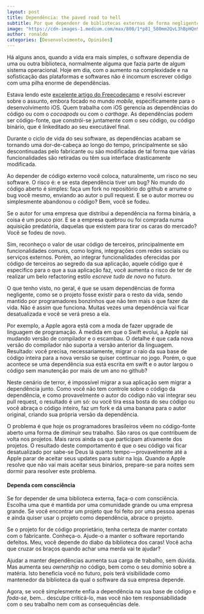 ```yaml
---
layout: post
title: Dependência: the paved road to hell
subtitle: Por que dependenr de bibliotecas externas de forma negligente é ruim
image: "https://cdn-images-1.medium.com/max/800/1*p81_580mm2QvL3hBpHQn9A.jpeg"
author: ronaldo
categories: [Desenvolvimento, Opiniões]
---
```



Há alguns anos, quando a vida era mais simples, o software
dependia de uma ou outra biblioteca, normalmente alguma que fazia parte
de algum sistema operacional. Hoje em dia, com o aumento na complexidade
e na sofisticação das plataformas e softwares não é incomum escrever
código com uma pilha enorme de dependências.

Estava lendo este 
[excelente artigo do Freecodecamp](https://medium.freecodecamp.com/code-dependencies-are-the-devil-35ed28b556d#.75blw23sh)
e resolvi escrever sobre o assunto, embora focado no mundo *mobile,*
especificamente para o desenvolvimento iOS. Quem trabalha com iOS gerencia as
dependências do código ou com o *cocoapods* ou com o *carthage*. As dependências
podem ser código-fonte, que constrói-se juntamente com o seu código, ou código
binário, que é linkeditado ao seu executável final.

Durante o ciclo de vida do seu software, as dependências acabam se tornando uma
dor-de-cabeça ao longo do tempo, principalmente se são descontinuadas pelo
fabricante ou são modificadas de tal forma que várias funcionalidades são
retiradas ou têm sua interface drasticamente modificada.

Ao depender de código externo você coloca, naturalmente, um risco no seu
software. O risco é: e se esta dependência tiver um bug? No mundo do código
aberto é simples: faça um fork no repositório do github e arrume o bug você
mesmo, enviando ao autor o pull request. E se o autor morreu ou simplesmente
abandonou o código? Bem, você se fodeu.

Se o autor for uma empresa que distribui a dependência na forma binária, a coisa
é um pouco pior. E se a empresa quebrou ou foi comprada numa aquisição
predatória, daquelas que existem para tirar os caras do mercado? Você se fodeu
de novo.

Sim, reconheço o valor de usar código de terceiros, principalmente em
funcionalidades comuns, como logins, integrações com redes sociais ou serviços
externos. Porém, ao integrar funcionalidades oferecidas por código de terceiros
ao segredo da sua aplicação, aquele código que é especifico para o que a sua
aplicação faz, você aumenta o risco de ter de realizar um belo refactoring
estilo *escreve tudo de novo* no futuro.

O que tenho visto, no geral, é que se usam dependências de forma negligente,
como se o projeto fosse existir para o resto da vida, sendo mantido por
programadores bonzinhos que não tem mais o que fazer da vida. Não é assim que
funciona. Muitas vezes uma dependência vai ficar desatualizada e você se verá
preso a ela.

Por exemplo, a Apple agora está com a moda de fazer upgrade de linguagem de
programação. À medida em que o Swift evolui, a Apple sai mudando versão de
compilador e o escambau. O detalhe é que cada nova versão do compilador não
suporta a versão anterior da linguagem. Resultado: você precisa,
necessariamente, migrar o raio da sua base de código inteira para a nova versão
se quiser continuar no jogo. Porém, o que acontece se uma dependência sua está
escrita em swift e o autor largou o código sem manutenção por mais de um ano no
github?

Neste cenário de terror, é impossível migrar a sua aplicação sem migrar a
dependência junto. Como você não tem controle sobre o código da dependência, e
como provavelmente o autor do código não vai integrar seu pull request, o
resultado é um só: ou você tira essa bosta do seu código ou você abraça o código
inteiro, faz um fork e dá uma banana para o autor original, criando sua própria
versão da dependência.

O problema é que hoje os programadores brasileiros vêem no código-fonte aberto
uma forma de diminuir seu trabalho. São raros os que contribuem de volta nos
projetos. Mais raros ainda os que participam ativamente dos projetos. O
resultado deste comportamento é que o seu código vai ficar desatualizado por
sabe-se Deus lá quanto tempo — provavelmente até a Apple parar de aceitar seus
updates para subir na loja. Quando a Apple resolve que não vai mais aceitar seus
binários, prepare-se para noites sem dormir para resolver este problema.

#### Dependa com consciência

Se for depender de uma biblioteca externa, faça-o com consciência. Escolha uma
que é mantida por uma comunidade grande ou uma empresa grande. Se você encontrar
um projeto que foi feito por uma pessoa apenas e ainda quiser usar o projeto
como dependência, abrace o projeto.

Se o projeto for de código proprietário, tenha certeza de manter contato com o
fabricante. Conheça-o. Ajude-o a manter o software reportando defeitos. Meu,
você depende do diabo da biblioteca dos caras! Você acha que cruzar os braços
quando achar uma merda vai te ajudar?

Ajudar a manter dependências aumenta sua carga de trabalho, sem dúvida. Mas
aumenta seu *ownership* no código, bem como o seu domínio sobre a matéria. Isto
beneficia você no futuro, pois terá visibilidade como mantenedor da biblioteca
da qual o software da sua empresa depende.

Agora, se você simplesmente enfia a dependência na sua base de código e
*foda-se*, bem… desculpe criticá-lo, mas você não tem responsabilidade com o seu
trabalho nem com as consequências dele.
